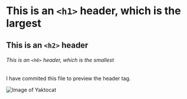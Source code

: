 # This is an `<h1>` header, which is the largest

## This is an `<h2>` header

###### This is an `<h6>` header, which is the smallest


I have commited this file to preview the header tag.

![Image of Yaktocat](https://octodex.github.com/images/yaktocat.png)
